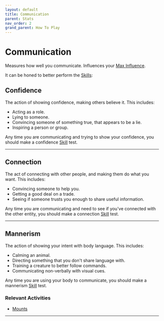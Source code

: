 ```yaml
---
layout: default
title: Communication
parent: Stats
nav_order: 2
grand_parent: How To Play
---
```

# Communication

Measures how well you communicate. Influences your [Max Influence](Stats#Max%20Influence).

It can be honed to better perform the [Skills](Skills):
## Confidence
The action of showing confidence, making others believe it. This includes:
* Acting as a role.
* Lying to someone.
* Convincing someone of something true, that appears to be a lie.
* Inspiring a person or group.

Any time you are communicating and trying to show your confidence, you should make a confidence [Skill](Skills) test.

---

## Connection
The act of connecting with other people, and making them do what you want. This includes:
* Convincing someone to help you.
* Getting a good deal on a trade.
* Seeing if someone trusts you enough to share useful information.

Any time you are communicating and need to see if you've connected with the other entity, you should make a connection [Skill](Skills) test.

---
## Mannerism
The action of showing your intent with body language. This includes:
* Calming an animal.
* Directing something that you don't share language with.
* Training a creature to better follow commands.
* Communicating non-verbally with visual cues.

Any time you are using your body to communicate, you should make a mannerism [Skill](Skills) test.

### Relevant Activities
* [Mounts](Mounts)

---